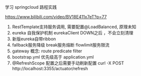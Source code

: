 学习 springcloud 路程实践 

https://www.bilibili.com/video/BV18E411x7eT?p=77

1. RestTemplate支持服务调用, 需要配置@LoadBalanced, 原理未知
2. eureka 自我保护机制 eurekaClient DOWN之后 ，不会立刻清理
3. 新版eureka自带ribbon  
4. fallback服务降级 break服务熔断 flowlimit服务限流
5. gateway 概念: route  predicate filter
6. bootstrap.yml 优先级高于 application.yml
7. @RefreshScope 配置之后需要手动刷新配置 curl -X POST http://localhost:3355/actuator/refresh